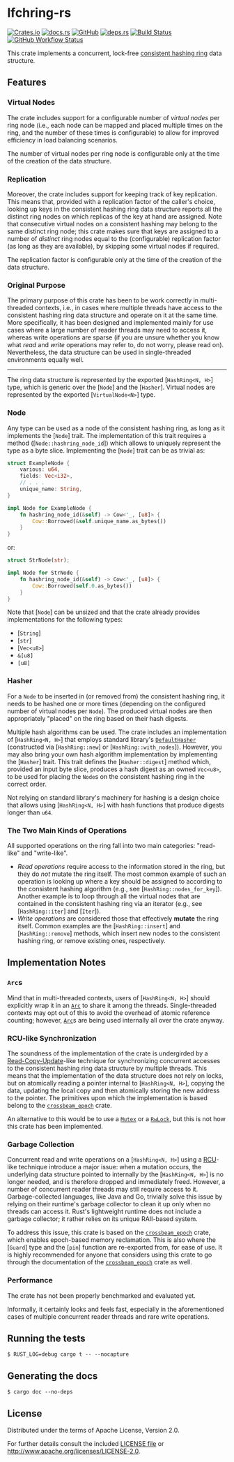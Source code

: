 <!-- this file uses https://github.com/livioribeiro/cargo-readme -->

# lfchring-rs

[![Crates.io](https://img.shields.io/crates/v/cargo-readme.svg)](https://crates.io/crates/lfchring)
[![docs.rs](https://docs.rs/lfchring-rs/badge.svg)](https://docs.rs/lfchring-rs)
[![GitHub](https://img.shields.io/github/license/ckatsak/lfchring-rs?style=flat)](#license)
[![deps.rs](https://deps.rs/repo/github/ckatsak/lfchring-rs/status.svg)](https://deps.rs/repo/github/ckatsak/lfchring-rs)
[![Build Status](https://travis-ci.com/ckatsak/lfchring-rs.svg?branch=main)](https://travis-ci.com/ckatsak/lfchring-rs)
[![GitHub Workflow Status](https://github.com/ckatsak/lfchring-rs/actions/workflows/basic.yml/badge.svg?branch=main)](https://github.com/ckatsak/lfchring-rs/actions/workflows/basic.yml)
<!--[![Travis (.com) branch](https://img.shields.io/travis/com/ckatsak/lfchring-rs/main)](https://travis-ci.com/ckatsak/lfchring-rs)-->
<!--[![GitHub Workflow Status](https://img.shields.io/github/workflow/status/ckatsak/lfchring-rs/basic.yml)](https://github.com/ckatsak/lfchring-rs/actions/workflows/basic.yml)-->

This crate implements a concurrent, lock-free [consistent hashing ring] data structure.

## Features

### Virtual Nodes

The crate includes support for a configurable number of *virtual nodes* per ring node (i.e.,
each node can be mapped and placed multiple times on the ring, and the number of these times is
configurable) to allow for improved efficiency in load balancing scenarios.

The number of virtual nodes per ring node is configurable only at the time of the creation of
the data structure.

### Replication

Moreover, the crate includes support for keeping track of key replication.
This means that, provided with a replication factor of the caller's choice, looking up keys in
the consistent hashing ring data structure reports all the distinct ring nodes on which
replicas of the key at hand are assigned.
Note that consecutive virtual nodes on a consistent hashing may belong to the same distinct
ring node; this crate makes sure that keys are assigned to a number of *distinct* ring nodes
equal to the (configurable) replication factor (as long as they are available), by skipping
some virtual nodes if required.

The replication factor is configurable only at the time of the creation of the data structure.

### Original Purpose

The primary purpose of this crate has been to be work correctly in multi-threaded contexts,
i.e., in cases where multiple threads have access to the consistent hashing ring data
structure and operate on it at the same time.
More specifically, it has been designed and implemented mainly for use cases where a large
number of reader threads may need to access it, whereas write operations are sparse
(if you are unsure whether you know what *read* and *write* operations may refer to, do not
worry, please read on).
Nevertheless, the data structure can be used in single-threaded environments equally well.

---

The ring data structure is represented by the exported [`HashRing<N, H>`] type, which is
generic over the [`Node`] and the [`Hasher`].
Virtual nodes are represented by the exported [`VirtualNode<N>`] type.

### Node

Any type can be used as a node of the consistent hashing ring, as long as it implements the
[`Node`] trait.
The implementation of this trait requires a method ([`Node::hashring_node_id`]) which allows to
uniquely represent the type as a byte slice.
Implementing the [`Node`] trait can be as trivial as:

```rust
struct ExampleNode {
    various: u64,
    fields: Vec<i32>,
    // . . .
    unique_name: String,
}

impl Node for ExampleNode {
    fn hashring_node_id(&self) -> Cow<'_, [u8]> {
        Cow::Borrowed(&self.unique_name.as_bytes())
    }
}
```

or:

```rust
struct StrNode(str);

impl Node for StrNode {
    fn hashring_node_id(&self) -> Cow<'_, [u8]> {
        Cow::Borrowed(self.0.as_bytes())
    }
}
```

Note that [`Node`] can be unsized and that the crate already provides implementations for the
following types:
 - [`String`]
 - [`str`]
 - [`Vec<u8>`]
 - `&[u8]`
 - `[u8]`

### Hasher

For a `Node` to be inserted in (or removed from) the consistent hashing ring, it needs to be
hashed one or more times (depending on the configured number of virtual nodes per `Node`).
The produced virtual nodes are then appropriately "placed" on the ring based on their hash
digests.

Multiple hash algorithms can be used.
The crate includes an implementation of [`HashRing<N, H>`] that employs standard library's
[`DefaultHasher`][DefaultHasher] (constructed via [`HashRing::new`] or
[`HashRing::with_nodes`]).
However, you may also bring your own hash algorithm implementation by implementing the
[`Hasher`] trait.
This trait defines the [`Hasher::digest`] method which, provided an input byte slice, produces
a hash digest as an owned `Vec<u8>`, to be used for placing the `Node`s on the consistent
hashing ring in the correct order.

Not relying on standard library's machinery for hashing is a design choice that allows using
[`HashRing<N, H>`] with hash functions that produce digests longer than `u64`.

### The Two Main Kinds of Operations

All supported operations on the ring fall into two main categories: "read-like" and
"write-like".
- *Read operations* require access to the information stored in the ring, but they do *not*
  mutate the ring itself.
  The most common example of such an operation is looking up where a key should be assigned to
  according to the consistent hashing algorithm (e.g., see [`HashRing::nodes_for_key`]).
  Another example is to loop through all the virtual nodes that are contained in the consistent
  hashing ring via an iterator (e.g., see [`HashRing::iter`] and [`Iter`]).
- *Write operations* are considered those that effectively **mutate** the ring itself.
  Common examples are the [`HashRing::insert`] and [`HashRing::remove`] methods, which insert
  new nodes to the consistent hashing ring, or remove existing ones, respectively.

## Implementation Notes

### `Arc`s

Mind that in multi-threaded contexts, users of [`HashRing<N, H>`] should explicitly wrap it in
an [`Arc`][Arc] to share it among the threads.
Single-threaded contexts may opt out of this to avoid the overhead of atomic reference
counting; however, [`Arc`][Arc]s are being used internally all over the crate anyway.

### RCU-like Synchronization

The soundness of the implementation of the crate is undergirded by a
[Read-Copy-Update][RCU]-like technique for synchronizing concurrent accesses to the consistent
hashing ring data structure by multiple threads.
This means that the implementation of the data structure does not rely on locks, but on
atomically reading a pointer internal to [`HashRing<N, H>`], copying the data, updating the
local copy and then atomically storing the new address to the pointer.
The primitives upon which the implementation is based belong to the [`crossbeam_epoch`] crate.

An alternative to this would be to use a [`Mutex`][Mutex] or a [`RwLock`][RwLock], but this is
not how this crate has been implemented.

### Garbage Collection

Concurrent read and write operations on a [`HashRing<N, H>`] using a [RCU][RCU]-like technique
introduce a major issue:
when a mutation occurs, the underlying data structure pointed to internally by the
[`HashRing<N, H>`] is no longer needed, and is therefore dropped and immediately freed.
However, a number of concurrent reader threads may still require access to it.
Garbage-collected languages, like Java and Go, trivially solve this issue by relying on their
runtime's garbage collector to clean it up only when no threads can access it.
Rust's lightweight runtime does not include a garbage collector; it rather relies on its unique
RAII-based system.

To address this issue, this crate is based on the [`crossbeam_epoch`] crate, which enables
epoch-based memory reclamation.
This is also where the [`Guard`] type and the [`pin`] function are re-exported from, for ease
of use.
It is highly recommended for anyone that considers using this crate to go through the
documentation of the [`crossbeam_epoch`] crate as well.

### Performance

The crate has not been properly benchmarked and evaluated yet.

Informally, it certainly looks and feels fast, especially in the aforementioned cases of
multiple concurrent reader threads and rare write operations.


 [consistent hashing ring]: https://en.wikipedia.org/wiki/Consistent_hashing
 [DefaultHasher]: https://doc.rust-lang.org/std/collections/hash_map/struct.DefaultHasher.html
 [Arc]: https://doc.rust-lang.org/std/sync/struct.Arc.html
 [RCU]: https://en.wikipedia.org/wiki/Read-copy-update
 [Mutex]: https://doc.rust-lang.org/std/sync/struct.Mutex.html
 [RwLock]: https://doc.rust-lang.org/std/sync/struct.RwLock.html
 [`crossbeam_epoch`]: https://docs.rs/crossbeam-epoch/0.9.2/crossbeam_epoch/index.html

## Running the tests

```console
$ RUST_LOG=debug cargo t -- --nocapture
```

## Generating the docs

```console
$ cargo doc --no-deps
```

## License

Distributed under the terms of Apache License, Version 2.0.

For further details consult the included [LICENSE file](LICENSE) or http://www.apache.org/licenses/LICENSE-2.0.
